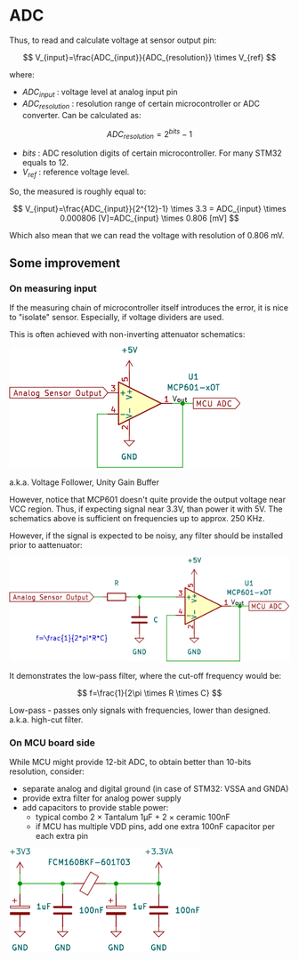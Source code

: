 # ADC

Thus, to read and calculate voltage at sensor output pin:

$$
V_{input}=\frac{ADC_{input}}{ADC_{resolution}} \times V_{ref}
$$

where: 

- $ADC_{input}$ : voltage level at analog input pin
- $ADC_{resolution}$ : resolution range of certain microcontroller or ADC converter. Can be calculated as: 

$$ADC_{resolution}=2^{bits}-1$$

- $bits$ : ADC resolution digits of certain microcontroller. For many STM32 equals to 12.
- $V_{ref}$ : reference voltage level. 

So, the measured is roughly equal to:

$$
V_{input}=\frac{ADC_{input}}{2^{12}-1} \times 3.3 = ADC_{input} \times 0.000806 [V]=ADC_{input} \times 0.806 [mV]
$$

Which also mean that we can read the voltage with resolution of 0.806 mV.

## Some improvement

### On measuring input

If the measuring chain of microcontroller itself introduces the error, it is nice to "isolate" sensor. Especially, if voltage dividers are used.

This is often achieved with non-inverting attenuator schematics:

![](images/render/kicad/non-inveting-attenuator.svg)

a.k.a. Voltage Follower, Unity Gain Buffer

However, notice that MCP601 doesn't quite provide the output voltage near VCC region. Thus, if expecting signal near 3.3V, than power it with 5V. The schematics above is sufficient on frequencies up to approx. 250 KHz.

However, if the signal is expected to be noisy, any filter should be installed prior to aattenuator:

![](images/render/kicad/non-inveting-attenuator-with-low-pass.svg)

It demonstrates the low-pass filter, where the cut-off frequency would be:

$$
f=\frac{1}{2\pi \times R \times C}
$$

Low-pass - passes only signals with frequencies, lower than designed. a.k.a. high-cut filter.
### On MCU board side

While MCU might provide 12-bit ADC, to obtain better than 10-bits resolution, consider:

- separate analog and digital ground (in case of STM32: VSSA and GNDA)
- provide extra filter for analog power supply
- add capacitors to provide stable power:
	- typical combo 2 × Tantalum 1μF + 2 × ceramic 100nF
	- if MCU has multiple VDD pins, add one extra 100nF capacitor per each extra pin

![](images/render/kicad/vda_filter.svg)

